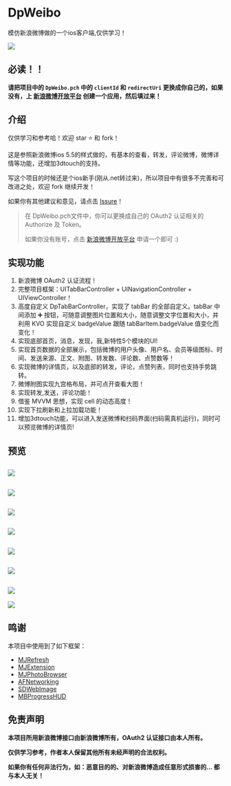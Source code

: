 # DpWeibo
模仿新浪微博做的一个ios客户端,仅供学习！

![](dpdemo09.gif)


## 必读！！
**请把项目中的 `DpWeibo.pch` 中的 `clientId` 和 `redirectUri` 更换成你自己的，如果没有，上 [新浪微博开放平台](http://open.weibo.com/) 创建一个应用，然后填过来！**


## 介绍

仅供学习和参考哈！欢迎 star ⭐️ 和 fork！

这是参照新浪微博ios 5.5的样式做的，有基本的查看，转发，评论微博，微博详情等功能，还增加3dtouch的支持。

写这个项目的时候还是个ios新手(刚从.net转过来)，所以项目中有很多不完善和可改进之处，欢迎 fork 继续开发！

如果你有其他建议和意见，请点击 [Issure](https://github.com/zdpdsy/DpWeibo/issues/new)！


> 在 DpWeibo.pch文件中，你可以更换成自己的 OAuth2 认证相关的 Authorize 及 Token。
>
> 如果你没有账号，点击 [新浪微博开放平台](http://open.weibo.com/) 申请一个即可 :)



## 实现功能

1. 新浪微博 OAuth2 认证流程！
2. 完整项目框架：UITabBarController + UINavigationController + UIViewController！
3. 高度自定义 DpTabBarController，实现了 tabBar 的全部自定义。tabBar 中间添加 ➕ 按钮，可随意调整图片位置和大小，随意调整文字位置和大小，并利用 KVO 实现自定义 badgeValue 跟随 tabBarItem.badgeValue 值变化而变化！
4. 实现底部首页，消息，发现，我,新特性5个模块的UI!
5. 实现首页数据的全部展示，包括微博的用户头像、用户名、会员等级图标、时间、发送来源、正文、附图、转发数、评论数、点赞数等！
6. 实现微博的详情页，以及底部的转发，评论，点赞列表，同时也支持手势跳转。
7. 微博附图实现九宫格布局，并可点开查看大图！
8. 实现转发,发送，评论功能！
9. 借鉴 MVVM 思想，实现 cell 的动态高度！
10. 实现下拉刷新和上拉加载功能！
11. 增加3dtouch功能，可以进入发送微博和扫码界面(扫码需真机运行)，同时可以预览微博的详情页!




## 预览
![](dpdemo01.jpg)
---
![](dpdemo02.jpg)
---
![](dpdemo03.jpg)
---
![](dpdemo04.png)
---
![](dpdemo05.png)
---
![](dpdemo06.png)
---
![](dpdemo07.png)
---
![](dpdemo08.png)



## 鸣谢

本项目中使用到了如下框架：

* [MJRefresh](https://github.com/CoderMJLee/MJRefresh)
* [MJExtension](https://github.com/CoderMJLee/MJExtension)
* [MJPhotoBrowser](https://github.com/CoderMJLee)
* [AFNetworking](https://github.com/AFNetworking/AFNetworking)
* [SDWebImage](https://github.com/rs/SDWebImage)
* [MBProgressHUD](https://github.com/jdg/MBProgressHUD)




## 免责声明

**本项目所用新浪微博接口由新浪微博所有，OAuth2 认证接口由本人所有。**

**仅供学习参考，作者本人保留其他所有未经声明的合法权利。**

**如果你有任何非法行为，如：恶意目的的、对新浪微博造成任意形式损害的... 都与本人无关！**

